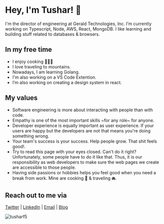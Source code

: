# Hey, I'm Tushar! 👋

I'm the director of engineering at Gerald Technologies, Inc. I’m currently working on Typescript, Node, AWS, React, MongoDB. I like learning and building stuff related to databases & browsers.

## In my free time

- I enjoy cooking 👨🏻‍🍳
- I love traveling to mountains.
- Nowadays, I am learning Golang.
- I'm also working on a VS Code Extention.
- I’m also working on creating a design system in react.

## My values

- Software engineering is more about interacting with people than with code.
- Empathy is one of the most important skills ~for any role~ for anyone.
- Developer experience is equally important as user experience. If your users are happy but the developers are not that means you're doing something wrong.
- Your team's success is your success. Help people grow. That shit feels good!.
- Try to read this page with your eyes closed. Can't do it right? Unfortunately, some people have to do it like that. Thus, it is our responsibility as web developers to make sure the web pages we create are accessible to those people.
- Having side passions or hobbies helps you feel good when you need a break from work. Mine are cooking 🍪 & traveling 🚘.

## Reach out to me via

[Twitter](https://twitter.com/tusharf5) | [LinkedIn](https://linkedin.com/in/tusharf5) | [Email](mailto:ts17995@gmail.com?subject=[GitHub]) | [Blog](https://tusharsharma.dev)

<img src="https://komarev.com/ghpvc/?username=tusharf5" alt="tusharf5" />

<!-- - Health, Happiness, Family >>>>>>> Work.
- People >>>>>>> Software. -->
